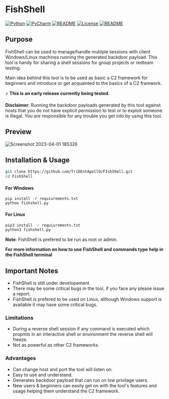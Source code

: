 
# FishShell

[![Python](https://img.shields.io/badge/Python-%E2%89%A5%203.10-yellow.svg)](https://www.python.org/)
[![PyCharm](https://img.shields.io/badge/Developed%20on-PyCharm%20-blueviolet)](https://www.jetbrains.com/pycharm/)
[![README](https://img.shields.io/badge/Tested%20on-Windows%20&%20Linux%20-blue)](https://github.com/TriDEntApollO/FishShell#readme)
[![License](https://img.shields.io/badge/License-BSD--2--Clause-red)](https://github.com/TriDEntApollO/FishShell/blob/master/LICENSE)
[![README](https://img.shields.io/badge/Maintained%3F-Yes-96c40f)](https://github.com/TriDEntApollO/FishShell#readme)

## Purpose

FishShell can be used to manage/handle mutilple sessions with client Windows/Linux machines running the generated backdoor payload. This tool is handy for sharing a shell sessions for group projects or redteam testing.

Main idea behind this tool is to be used as basic a C2 framework for beginners and introduce or get acquainted to the basics of a C2 framwork.

⚡ **This is an early release currently being tested.**


**Disclaimer**: Running the backdoor payloads generated by this tool against hosts that you do not have explicit permission to test or to exploit someone is illegal. You are responsible for any trouble you get into by using this tool.

## Preview

![Screenshot 2023-04-01 185326](https://user-images.githubusercontent.com/68052236/229291681-f3de8eea-235c-4370-a4a7-1d7366753850.png)

## Installation & Usage

```bash
git clone https://github.com/TriDEntApollO/FIshShell.git
cd FishShell
```

#### For Windows

```batch
pip install -r requiurements.txt
python fishshell.py
```

#### For Linux

```bash
pip3 install -r requiurements.txt
python3 fishshell.py
```

**Note**: FishShell is prefered to be run as root or admin.

**For more information on how to use FishShell and commands type help in the FishShell terminal**


## Important Notes

- FishShell is still under developement.
- There may be some critical bugs in the tool, if you face any please issue a report.
- FishShell is prefered to be used on Linux, although Windows support is available it may have some critical bugs.

### Limitations

- During a reverse shell session if any command is executed which propmts in an interactive shell or environment the reverse shell will freeze.
- Not as powerful as other C2 frameworks.

### Advantages

- Can change host and port the tool will listen on.
- Easy to use and understand.
- Generates backdoor payload that can run on low privilage users.
- New users & beginners can easily get on with the tool's features and usage helping them understand the C2 framework.

